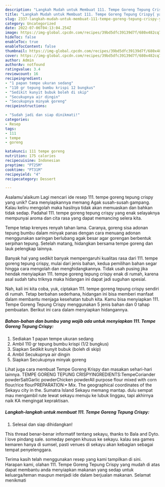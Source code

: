 ```yaml
---
description: "Langkah Mudah untuk Membuat 111. Tempe Goreng Tepung Crispy{ yang Menggugah Selera"
title: "Langkah Mudah untuk Membuat 111. Tempe Goreng Tepung Crispy{ yang Menggugah Selera"
slug: 2337-langkah-mudah-untuk-membuat-111-tempe-goreng-tepung-crispy-yang-menggugah-selera
category: Uncategorized
date: 2022-07-06T04:13:04.254Z
image: https://img-global.cpcdn.com/recipes/39bd5dfc39139d7f/680x482cq70/111-tempe-goreng-tepung-crispy-foto-resep-utama.jpg
hideToc: false
enableToc: true
enableTocContent: false
thumbnail: https://img-global.cpcdn.com/recipes/39bd5dfc39139d7f/680x482cq70/111-tempe-goreng-tepung-crispy-foto-resep-utama.jpg
cover: https://img-global.cpcdn.com/recipes/39bd5dfc39139d7f/680x482cq70/111-tempe-goreng-tepung-crispy-foto-resep-utama.jpg
author: Admin
authorAv: notfound
ratingvalue: 3.4
reviewcount: 16
recipeingredient:
- "1 papan tempe ukuran sedang"
- "110 gr tepung bumbu krispi 12 bungkus"
- "Sedikit kunyit bubuk boleh di skip"
- "Secukupnya air dingin"
- "Secukupnya minyak goreng"
recipeinstructions:

- "Sudah jadi dan siap dinikmati!"
categories:
- Resep
tags:
- 111
- tempe
- goreng

katakunci: 111 tempe goreng 
nutrition: 175 calories
recipecuisine: Indonesian
preptime: "PT25M"
cooktime: "PT31M"
recipeyield: "4"
recipecategory: Dessert

---
```



Asalamu'alaikum Lagi mencari ide resep 111. tempe goreng tepung crispy yang unik? Cara menyiapkannya memang Agak susah-susah gampang. Kalau keliru mengolah maka hasilnya tidak akan memuaskan dan bahkan tidak sedap. Padahal 111. tempe goreng tepung crispy yang enak selayaknya mempunyai aroma dan cita rasa yang dapat memancing selera kita.


Tempe tetap krenyes renyah tahan lama. Caranya, goreng sisa adonan tepung bumbu dalam minyak panas dengan cara menuang adonan menggunakan saringan berlubang agak besar agar gorengan berbentuk serpihan tepung. Setelah matang, hidangkan bersama tempe goreng dan lauk pelengkap lainnya.

Banyak hal yang sedikit banyak mempengaruhi kualitas rasa dari 111. tempe goreng tepung crispy, mulai dari jenis bahan, kedua pemilihan bahan segar hingga cara mengolah dan menghidangkannya. Tidak usah pusing jika hendak menyiapkan 111. tempe goreng tepung crispy enak di rumah, karena asal sudah tahu triknya maka hidangan ini dapat jadi suguhan spesial.


Nah, kali ini kita coba, yuk, ciptakan 111. tempe goreng tepung crispy sendiri di rumah. Tetap berbahan sederhana, hidangan ini bisa memberi manfaat dalam membantu menjaga kesehatan tubuh kita. Kamu bisa menyiapkan 111. Tempe Goreng Tepung Crispy menggunakan 5 jenis bahan dan 0 tahap pembuatan. Berikut ini cara dalam menyiapkan hidangannya.

<!--inarticleads1-->

##### Bahan-bahan dan bumbu yang wajib ada untuk menyiapkan 111. Tempe Goreng Tepung Crispy:

1. Sediakan 1 papan tempe ukuran sedang
1. Ambil 110 gr tepung bumbu krispi (1/2 bungkus)
1. Siapkan Sedikit kunyit bubuk (boleh di skip)
1. Ambil Secukupnya air dingin
1. Siapkan Secukupnya minyak goreng


Lihat juga cara membuat Tempe Goreng Krispy dan masakan sehari-hari lainnya. TEMPE GORENG TEPUNG CRISPYINGREDIENTS:TempeCoriander powderSaltGarlic powderChicken powderAll purpose flour mixed with corn flour/rice flourPREPARATION:• Mix. The geographical coordinates of the Sekayu city in the. Sumatra Island Sekayu memang mantap. dulu sempat mau mengambil rute lewat sekayu menuju ke lubuk linggau, tapi akhirnya naik KA mengingat kepraktisan. 

<!--inarticleads2-->

##### Langkah-langkah untuk membuat 111. Tempe Goreng Tepung Crispy:


1. Selesai dan siap dihidangkan!

This thread benar-benar informatif tentang sekayu, thanks to Bala and Dyto. I love pindang sale. someday pengen khusus ke sekayu. kalau sea games kemaren hanya di sumsel, pasti venues di sekayu akan kebagian sebagai tempat penyelenggara. 

Terima kasih telah menggunakan resep yang kami tampilkan di sini. Harapan kami, olahan 111. Tempe Goreng Tepung Crispy yang mudah di atas dapat membantu anda menyiapkan makanan yang sedap untuk keluarga/teman maupun menjadi ide dalam berjualan makanan. Selamat menikmati
